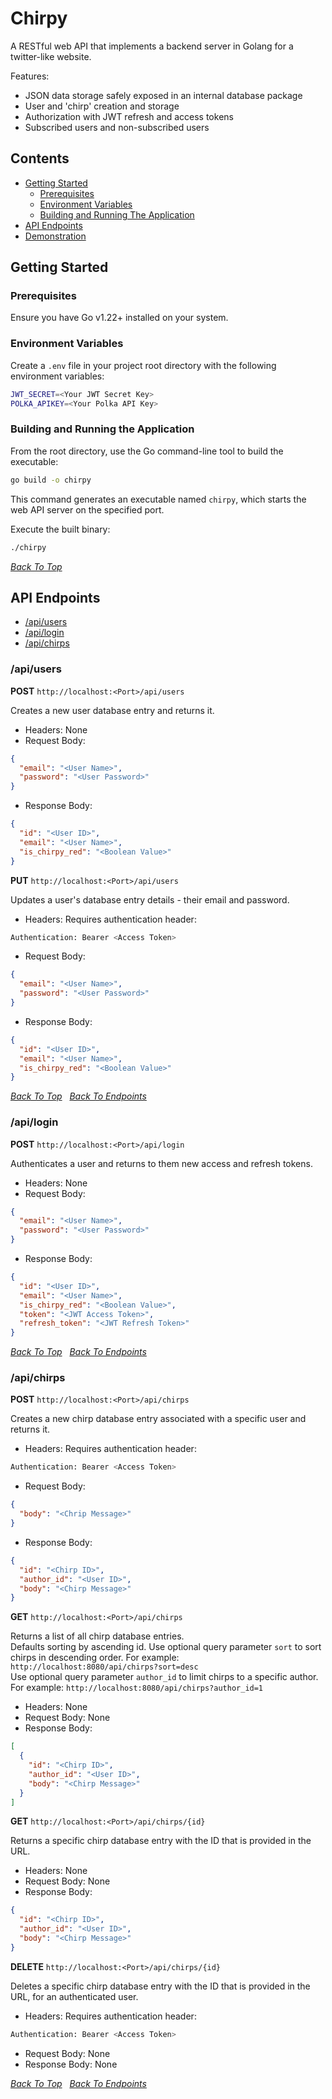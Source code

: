 # Chirpy

A RESTful web API that implements a backend server in Golang for a twitter-like website.

Features:
- JSON data storage safely exposed in an internal database package
- User and 'chirp' creation and storage
- Authorization with JWT refresh and access tokens
- Subscribed users and non-subscribed users

## Contents
* [Getting Started](#getting-started)<br>
  * [Prerequisites](#prerequisites)<br>
  * [Environment Variables](#environment-variables)<br>
  * [Building and Running The Application](#building-and-running-the-application)<br>
* [API Endpoints](#api-endpoints)<br>
* [Demonstration](#demonstration)

## Getting Started
### Prerequisites
Ensure you have Go v1.22+ installed on your system.

### Environment Variables
Create a `.env` file in your project root directory with the following environment variables:

```bash
JWT_SECRET=<Your JWT Secret Key>
POLKA_APIKEY=<Your Polka API Key>
```

### Building and Running the Application
From the root directory, use the Go command-line tool to build the executable:

```bash
go build -o chirpy
```

This command generates an executable named `chirpy`, which starts the web API server on the specified port.

Execute the built binary:

```bash
./chirpy
```
*[Back To Top](#chirpy)* <br>
## API Endpoints

* [/api/users](#apiusers)<br>
* [/api/login](#apilogin)<br>
* [/api/chirps](#apichirps)<br>

### /api/users
**POST** `http://localhost:<Port>/api/users`

Creates a new user database entry and returns it.

- Headers: None
- Request Body:
```json
{
  "email": "<User Name>",
  "password": "<User Password>"
}
```
- Response Body:
```json
{
  "id": "<User ID>",
  "email": "<User Name>",
  "is_chirpy_red": "<Boolean Value>"
}
```

**PUT** `http://localhost:<Port>/api/users`

Updates a user's database entry details - their email and password. 

- Headers: Requires authentication header:
```bash
Authentication: Bearer <Access Token>
```
- Request Body:
```json
{
  "email": "<User Name>",
  "password": "<User Password>"
}
```
- Response Body:
```json
{
  "id": "<User ID>",
  "email": "<User Name>",
  "is_chirpy_red": "<Boolean Value>"
}
```

*[Back To Top](#chirpy)* &nbsp; *[Back To Endpoints](#api-endpoints)*<br>

### /api/login
**POST** `http://localhost:<Port>/api/login`

Authenticates a user and returns to them new access and refresh tokens.

- Headers: None
- Request Body:
```json
{
  "email": "<User Name>",
  "password": "<User Password>"
}
```
- Response Body:
```json
{
  "id": "<User ID>",
  "email": "<User Name>",
  "is_chirpy_red": "<Boolean Value>",
  "token": "<JWT Access Token>",
  "refresh_token": "<JWT Refresh Token>"
}
```

*[Back To Top](#chirpy)* &nbsp; *[Back To Endpoints](#api-endpoints)*<br>

### /api/chirps
**POST** `http://localhost:<Port>/api/chirps`

Creates a new chirp database entry associated with a specific user and returns it.

- Headers: Requires authentication header:
```bash
Authentication: Bearer <Access Token>
```
- Request Body:
```json
{
  "body": "<Chrip Message>"
}
```
- Response Body:
```json
{
  "id": "<Chirp ID>",
  "author_id": "<User ID>",
  "body": "<Chirp Message>"
}
```

**GET** `http://localhost:<Port>/api/chirps`

Returns a list of all chirp database entries. <br>
Defaults sorting by ascending id. Use optional query parameter `sort` to sort chirps in descending order.
For example: `http://localhost:8080/api/chirps?sort=desc`<br>
Use optional query parameter `author_id` to limit chirps to a specific author.
For example: `http://localhost:8080/api/chirps?author_id=1`

- Headers: None
- Request Body: None
- Response Body:
```json
[
  {
    "id": "<Chirp ID>",
    "author_id": "<User ID>",
    "body": "<Chirp Message>"
  }
]
```

**GET** `http://localhost:<Port>/api/chirps/{id}`

Returns a specific chirp database entry with the ID that is provided in the URL.

- Headers: None
- Request Body: None
- Response Body:
```json
{
  "id": "<Chirp ID>",
  "author_id": "<User ID>",
  "body": "<Chirp Message>"
}
```

**DELETE** `http://localhost:<Port>/api/chirps/{id}`

Deletes a specific chirp database entry with the ID that is provided in the URL, for an authenticated user.

- Headers: Requires authentication header:
```bash
Authentication: Bearer <Access Token>
```
- Request Body: None
- Response Body: None

*[Back To Top](#chirpy)* &nbsp; *[Back To Endpoints](#api-endpoints)*<br>
